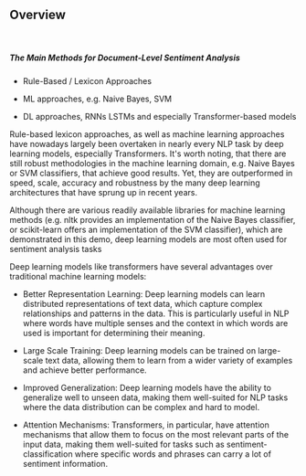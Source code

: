 ## Overview

<br>

##### The Main Methods for Document-Level Sentiment Analysis

- Rule-Based / Lexicon Approaches

- ML approaches, e.g. Naive Bayes, SVM

- DL approaches, RNNs LSTMs and especially Transformer-based models

Rule-based lexicon approaches, as well as machine learning approaches have nowadays largely been overtaken in nearly every NLP task by deep learning models, especially Transformers. 
It's worth noting, that there are still robust methodologies in the machine learning domain, e.g. Naive Bayes or SVM classifiers, that achieve good results. Yet, they are outperformed in speed, scale, accuracy and robustness by the many deep learning architectures that have sprung up in recent years. 

Although there are various readily available libraries for machine learning methods (e.g. nltk provides an implementation of the Naive Bayes classifier, or scikit-learn offers an implementation of the SVM classifier), which are demonstrated in this demo, deep learning models are most often used for sentiment analysis tasks

Deep learning models like transformers have several advantages over traditional machine learning models:
- Better Representation Learning: Deep learning models can learn distributed representations of text data, which capture complex relationships and patterns in the data. This is particularly useful in NLP where words have multiple senses and the context in which words are used is important for determining their meaning.

- Large Scale Training: Deep learning models can be trained on large-scale text data, allowing them to learn from a wider variety of examples and achieve better performance.

- Improved Generalization: Deep learning models have the ability to generalize well to unseen data, making them well-suited for NLP tasks where the data distribution can be complex and hard to model.

- Attention Mechanisms: Transformers, in particular, have attention mechanisms that allow them to focus on the most relevant parts of the input data, making them well-suited for tasks such as sentiment-  classification where specific words and phrases can carry a lot of sentiment information.



```{tableofcontents}
```
